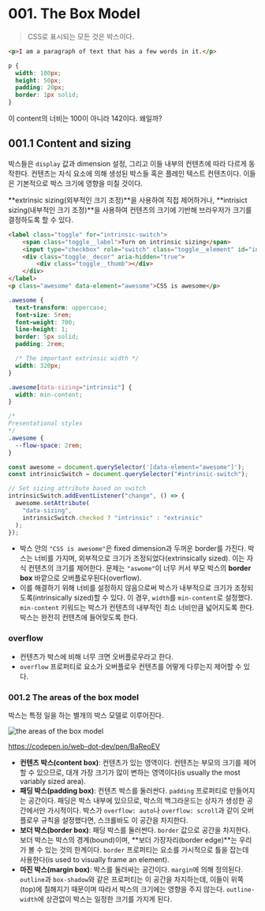 # 001. The Box Model

> CSS로 표시되는 모든 것은 박스이다.



```html
<p>I am a paragraph of text that has a few words in it.</p>
```

```css
p {
  width: 100px;
  height: 50px;
  padding: 20px;
  border: 1px solid;
}
```

이 content의 너비는 100이 아니라 142이다. 왜일까?



## 001.1 Content and sizing

박스들은 `display` 값과 dimension 설정, 그리고 이들 내부의 컨텐츠에 따라 다르게 동작한다. 컨텐츠는 자식 요소에 의해 생성된 박스들 혹은 플레인 텍스트 컨텐츠이다. 이들은 기본적으로 박스 크기에 영향을 미칠 것이다.

**extrinsic sizing(외부적인 크기 조정)**을 사용하여 직접 제어하거나, **intrisict sizing(내부적인 크기 조정)**을 사용하여 컨텐츠의 크기에 기반해 브라우저가 크기를 결정하도록 할 수 있다.



```html
<label class="toggle" for="intrinsic-switch">
    <span class="toggle__label">Turn on intrinsic sizing</span>
    <input type="checkbox" role="switch" class="toggle__element" id="intrinsic-switch" />
    <div class="toggle__decor" aria-hidden="true">
        <div class="toggle__thumb"></div>
    </div>
</label>
<p class="awesome" data-element="awesome">CSS is awesome</p>
```

```css
.awesome {
  text-transform: uppercase;
  font-size: 5rem;
  font-weight: 700;
  line-height: 1;
  border: 5px solid;
  padding: 2rem;

  /* The important extrinsic width */
  width: 320px;
}

.awesome[data-sizing="intrinsic"] {
  width: min-content;
}

/*
Presentational styles 
*/
.awesome {
  --flow-space: 2rem;
}
```

```js
const awesome = document.querySelector('[data-element="awesome"]');
const intrinsicSwitch = document.querySelector("#intrinsic-switch");

// Set sizing attribute based on switch
intrinsicSwitch.addEventListener("change", () => {
  awesome.setAttribute(
    "data-sizing",
    intrinsicSwitch.checked ? "intrinsic" : "extrinsic"
  );
});
```

- 박스 안의 `"CSS is awesome"`은 fixed dimension과 두꺼운 border를 가진다. 박스는 너비를 가지며, 외부적으로 크기가 조정되었다(extrinsically sized). 이는 자식 컨텐츠의 크기를 제어한다. 문제는 `"aswome"`이 너무 커서 부모 박스의 **border box** 바깥으로 오버플로우된다(overflow).
- 이를 해결하기 위해 너비를 설정하지 않음으로써 박스가 내부적으로 크기가 조정되도록(intrinsically sized)할 수 있다. 이 경우, `width`를 `min-content`로 설정했다. `min-content` 키워드는 박스가 컨텐츠의 내부적인 최소 너비만큼 넓어지도록 한다. 박스는 완전히 컨텐츠에 들어맞도록 한다.



### overflow

- 컨텐츠가 박스에 비해 너무 크면 오버플로우라고 한다.
- `overflow` 프로퍼티로 요소가 오버플로우 컨텐츠를 어떻게 다루는지 제어할 수 있다.



### 001.2 The areas of the box model

박스는 특정 일을 하는 별개의 박스 모델로 이루어진다.

![the areas of the box model](https://web-dev.imgix.net/image/VbAJIREinuYvovrBzzvEyZOpw5w1/ECuEOJEGnudhXW5JEFih.svg)

https://codepen.io/web-dot-dev/pen/BaReoEV

- **컨텐츠 박스(content box)**: 컨텐츠가 있는 영역이다. 컨텐츠는 부모의 크기를 제어할 수 있으므로, 대개 가장 크기가 많이 변하는 영역이다(is usually the most variably sized area).
- **패딩 박스(padding box)**: 컨텐츠 박스를 둘러싼다. `padding` 프로퍼티로 만들어지는 공간이다. 패딩은 박스 내부에 있으므로, 박스의 백그라운드는 상자가 생성한 공간에서만 가시적이다. 박스가 `overflow: auto`나 `overflow: scroll`과 같이 오버플로우 규칙을 설정했다면, 스크롤바도 이 공간을 차지한다.
- **보더 박스(border box)**: 패딩 박스를 둘러싼다. `border` 값으로 공간을 차지한다. 보더 박스는 박스의 경계(bound)이며, **보더 가장자리(border edge)**는 우리가 볼 수 있는 것의 한계이다. `border` 프로퍼티는 요소를 가시적으로 틀을 잡는데 사용한다(is used to visually frame an element).
- **마진 박스(margin box)**: 박스를 둘러싸는 공간이다. `margin`에 의해 정의된다. `outline`과 `box-shadow`와 같은 프로퍼티는 이 공간을 차지하는데, 이들이 위쪽(top)에 칠해지기 때문이며 따라서 박스의 크기에는 영향을 주지 않는다. `outline-width`에 상관없이 박스는 일정한 크기를 가지게 된다.